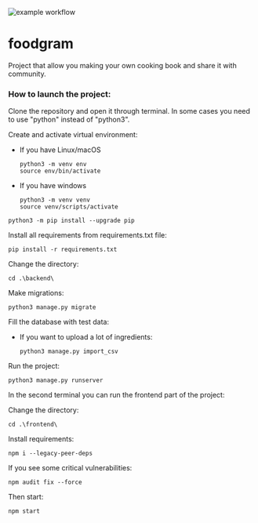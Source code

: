 ![example workflow](https://github.com/shershlina/foodgram_project_react/actions/workflows/foodgram_workflow.yml/badge.svg?event=push)
# foodgram
Project that allow you making your own cooking book and share it with community.

### How to launch the project:

Clone the repository and open it through terminal.
In some cases you need to use "python" instead of "python3".

Create and activate virtual environment:
* If you have Linux/macOS

    ```
    python3 -m venv env 
    source env/bin/activate
    ```

* If you have windows

    ```
    python3 -m venv venv
    source venv/scripts/activate
    ```

```
python3 -m pip install --upgrade pip
```

Install all requirements from requirements.txt file:

```
pip install -r requirements.txt
```

Change the directory:

```
cd .\backend\
```

Make migrations:

```
python3 manage.py migrate
```

Fill the database with test data:
* If you want to upload a lot of ingredients:
  ```
  python3 manage.py import_csv
  ```
  
Run the project:

```
python3 manage.py runserver
```

In the second terminal you can run the frontend part of the project:

Change the directory:
```
cd .\frontend\
```
Install requirements:
```
npm i --legacy-peer-deps
```
If you see some critical vulnerabilities:
```
npm audit fix --force
```
Then start:
```
npm start
```
